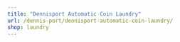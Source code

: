 ```yaml
---
title: "Dennisport Automatic Coin Laundry"
url: /dennis-port/dennisport-automatic-coin-laundry/
shop: laundry
---
```

